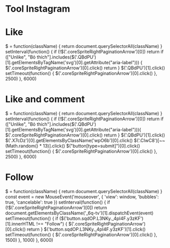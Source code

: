 # Tool Instagram

# Like

$ = function(className) {
    return document.querySelectorAll(className)
}
setInterval(function() {
    if (!$('.coreSpriteRightPaginationArrow')[0]) return
    if (["Unlike", "Bỏ thích"].includes($('.QBdPU')[1].getElementsByTagName('svg')[0].getAttribute("aria-label"))) {
        $('.coreSpriteRightPaginationArrow')[0].click()
        return
    }
    $('.QBdPU')[1].click()
    setTimeout(function() {
        $('.coreSpriteRightPaginationArrow')[0].click()
    }, 2500)
}, 6000)

# Like and comment

$ = function(className) {
    return document.querySelectorAll(className)
}
setInterval(function() {
    if (!$('.coreSpriteRightPaginationArrow')[0]) return
    if (["Unlike", "Bỏ thích"].includes($('.QBdPU')[1].getElementsByTagName('svg')[0].getAttribute("aria-label"))){
        $('.coreSpriteRightPaginationArrow')[0].click()
        return
    }
    $('.QBdPU')[1].click()
    $('.X7cDz')[0].getElementsByClassName('wpO6b')[0].click()
    $('.CIwC8')[~~(Math.random() * 13)].click()
    $("button[type=submit]")[0].click()
    setTimeout(function() {
        $('.coreSpriteRightPaginationArrow')[0].click()
    }, 2500)
}, 6000)

# Follow

$ = function(className) {
    return document.querySelectorAll(className)
}
const event = new MouseEvent('mouseover', {
    'view': window,
    'bubbles': true,
    'cancelable': true
})
setInterval(function() {
    if (!$('.coreSpriteRightPaginationArrow')[0]) return
    document.getElementsByClassName('_6q-tv')[1].dispatchEvent(event)
    setTimeout(function() {
        if ($('button.sqdOP.L3NKy._4pI4F.y3zKF')[1].innerHTML !== "Follow") {
            $('.coreSpriteRightPaginationArrow')[0].click()
            return
        }
        $('button.sqdOP.L3NKy._4pI4F.y3zKF')[1].click()
        setTimeout(function() {
            $('.coreSpriteRightPaginationArrow')[0].click()
        }, 1500)
    }, 1000)
}, 6000)

